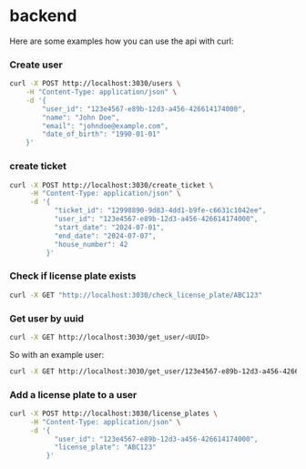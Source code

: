 # backend

Here are some examples how you can use the api with curl:

### Create user

```bash
curl -X POST http://localhost:3030/users \
    -H "Content-Type: application/json" \
    -d '{
        "user_id": "123e4567-e89b-12d3-a456-426614174000",
        "name": "John Doe",
        "email": "johndoe@example.com",
        "date_of_birth": "1990-01-01"
    }'
```

### create ticket

```bash
curl -X POST http://localhost:3030/create_ticket \
     -H "Content-Type: application/json" \
     -d '{
           "ticket_id": "12998890-9d83-4dd1-b9fe-c6631c1042ee",
           "user_id": "123e4567-e89b-12d3-a456-426614174000",
           "start_date": "2024-07-01",
           "end_date": "2024-07-07",
           "house_number": 42
         }'
```

### Check if license plate exists

```bash
curl -X GET "http://localhost:3030/check_license_plate/ABC123"
```


### Get user by uuid

```bash
curl -X GET http://localhost:3030/get_user/<UUID>
```

So with an example user:

```bash
curl -X GET http://localhost:3030/get_user/123e4567-e89b-12d3-a456-426614174000
```


### Add a license plate to a user

```bash
curl -X POST http://localhost:3030/license_plates \
     -H "Content-Type: application/json" \
     -d '{
           "user_id": "123e4567-e89b-12d3-a456-426614174000",
           "license_plate": "ABC123"
         }'
```